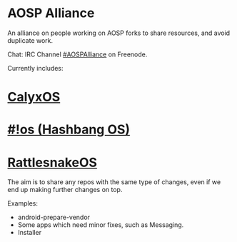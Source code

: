 # AOSP Alliance

An alliance on people working on AOSP forks to share resources, and avoid duplicate work.

Chat: IRC Channel [#AOSPAlliance](https://webchat.freenode.net/#AOSPAlliance) on Freenode.

Currently includes:
# 
# [CalyxOS](https://gitlab.com/calyxos)
# [#!os (Hashbang OS)](https://github.com/hashbang/os)
# [RattlesnakeOS](https://github.com/RattlesnakeOS)

The aim is to share any repos with the same type of changes, even if we end up making further changes on top.

Examples:
* android-prepare-vendor
* Some apps which need minor fixes, such as Messaging.
* Installer
